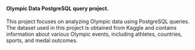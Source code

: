 #### Olympic Data PostgreSQL query project.
This project focuses on analyzing Olympic data using PostgreSQL queries. 
The dataset used in this project is obtained from Kaggle and contains information about various Olympic events, 
including athletes, countries, sports, and medal outcomes.
